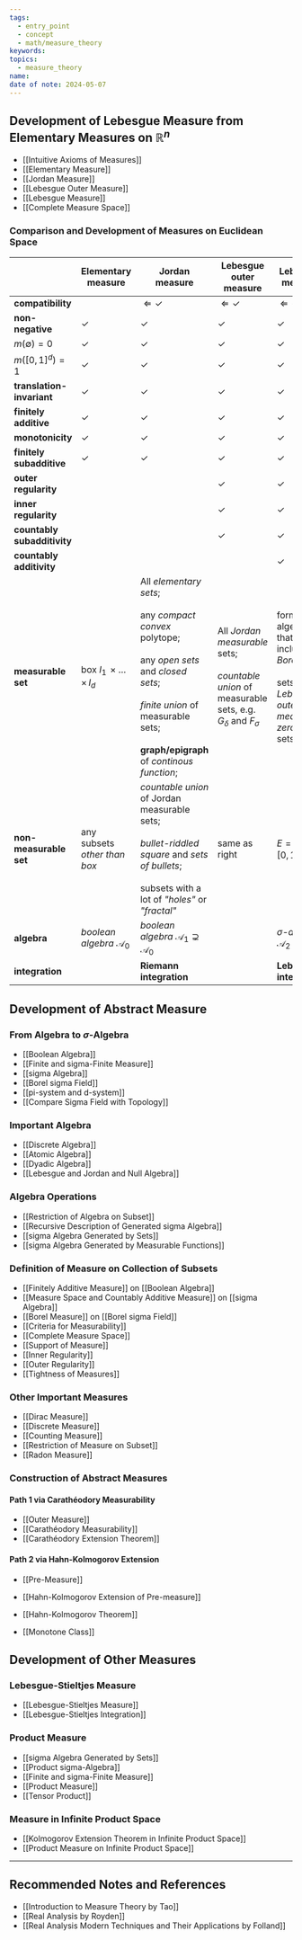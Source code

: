 ```yaml
---
tags:
  - entry_point
  - concept
  - math/measure_theory
keywords: 
topics:
  - measure_theory
name: 
date of note: 2024-05-07
---
```



## Development of Lebesgue Measure from Elementary Measures on $\mathbb{R}^n$

- [[Intuitive Axioms of Measures]]
- [[Elementary Measure]]
- [[Jordan Measure]]
- [[Lebesgue Outer Measure]]
- [[Lebesgue Measure]]
- [[Complete Measure Space]]


### Comparison and Development of Measures on Euclidean Space

|                             | **Elementary measure**                  | **Jordan measure**                                                                                                                                                                                    | **Lebesgue outer measure**                                                                                     | **Lebesgue measure**                                                                                                 |
| --------------------------- | --------------------------------------- | ----------------------------------------------------------------------------------------------------------------------------------------------------------------------------------------------------- | -------------------------------------------------------------------------------------------------------------- | -------------------------------------------------------------------------------------------------------------------- |
| **compatibility**           |                                         | $\Leftarrow \checkmark$                                                                                                                                                                               | $\Leftarrow \checkmark$                                                                                        | $\Leftarrow \checkmark$                                                                                              |
| **non-negative**            | $\checkmark$                            | $\checkmark$                                                                                                                                                                                          | $\checkmark$                                                                                                   | $\checkmark$                                                                                                         |
| $m(\emptyset) = 0$          | $\checkmark$                            | $\checkmark$                                                                                                                                                                                          | $\checkmark$                                                                                                   | $\checkmark$                                                                                                         |
| $m([0,1]^d) = 1$            | $\checkmark$                            | $\checkmark$                                                                                                                                                                                          | $\checkmark$                                                                                                   | $\checkmark$                                                                                                         |
| **translation-invariant**   | $\checkmark$                            | $\checkmark$                                                                                                                                                                                          | $\checkmark$                                                                                                   | $\checkmark$                                                                                                         |
| **finitely additive**       | $\checkmark$                            | $\checkmark$                                                                                                                                                                                          | $\checkmark$                                                                                                   | $\checkmark$                                                                                                         |
| **monotonicity**            | $\checkmark$                            | $\checkmark$                                                                                                                                                                                          | $\checkmark$                                                                                                   | $\checkmark$                                                                                                         |
| **finitely subadditive**    | $\checkmark$                            | $\checkmark$                                                                                                                                                                                          | $\checkmark$                                                                                                   | $\checkmark$                                                                                                         |
| **outer regularity**        |                                         |                                                                                                                                                                                                       | $\checkmark$                                                                                                   | $\checkmark$                                                                                                         |
| **inner regularity**        |                                         |                                                                                                                                                                                                       | $\checkmark$                                                                                                   | $\checkmark$                                                                                                         |
| **countably subadditivity** |                                         |                                                                                                                                                                                                       | $\checkmark$                                                                                                   | $\checkmark$                                                                                                         |
| **countably additivity**    |                                         |                                                                                                                                                                                                       |                                                                                                                | $\checkmark$                                                                                                         |
| **measurable set**          | box $I_1 \,{\times}\ldots{\times}\,I_d$ | All *elementary sets*;<br><br>any *compact convex* polytope; <br><br>any *open sets* and *closed sets*;<br><br>*finite union* of measurable sets; <br><br>**graph/epigraph** of *continous function*; | All *Jordan measurable* sets; <br><br>*countable union* of measurable sets, e.g. $G_{\delta}$ and $F_{\sigma}$ | forms a $\sigma$-algebra that includes all *Borel sets*;<br><br>sets with *Lebesgue outer measure zero* (null sets). |
| **non-measurable set**      | any subsets *other than box*            | *countable union* of Jordan measurable sets;<br><br>*bullet-riddled square* and *sets of bullets*;<br><br>subsets with a lot of *"holes"* or *"fractal"*                                              | same as right                                                                                                  | $E = \mathbb{R}/\mathbb{Q} \cap [0,1]$                                                                               |
| **algebra**                 | *boolean algebra* $\mathscr{A}_0$       | *boolean algebra* $\mathscr{A}_1 \supsetneq \mathscr{A}_0$                                                                                                                                            |                                                                                                                | *$\sigma$-algebra* $\mathscr{A}_{2} \supsetneq \mathscr{A}_1$                                                        |
| **integration**             |                                         | **Riemann integration**                                                                                                                                                                               |                                                                                                                | **Lebesgue integration**                                                                                             |


## Development of Abstract Measure

### From Algebra to $\sigma$-Algebra

- [[Boolean Algebra]]
- [[Finite and sigma-Finite Measure]]
- [[sigma Algebra]]
- [[Borel sigma Field]]
- [[pi-system and d-system]]
- [[Compare Sigma Field with Topology]]

### Important Algebra

- [[Discrete Algebra]]
- [[Atomic Algebra]]
- [[Dyadic Algebra]]
- [[Lebesgue and Jordan and Null Algebra]]

### Algebra Operations

- [[Restriction of Algebra on Subset]]
- [[Recursive Description of Generated sigma Algebra]]
- [[sigma Algebra Generated by Sets]]
- [[sigma Algebra Generated by Measurable Functions]]

### Definition of Measure on Collection of Subsets

- [[Finitely Additive Measure]] on [[Boolean Algebra]]
- [[Measure Space and Countably Additive Measure]] on [[sigma Algebra]]
- [[Borel Measure]] on [[Borel sigma Field]]
- [[Criteria for Measurability]]
- [[Complete Measure Space]]
- [[Support of Measure]]
- [[Inner Regularity]]
- [[Outer Regularity]]
- [[Tightness of Measures]]


### Other Important Measures

- [[Dirac Measure]]
- [[Discrete Measure]]
- [[Counting Measure]]
- [[Restriction of Measure on Subset]]
- [[Radon Measure]]

### Construction of Abstract Measures

#### Path 1 via Carathéodory Measurability

- [[Outer Measure]]
- [[Carathéodory Measurability]]
- [[Carathéodory Extension Theorem]]

#### Path 2 via Hahn-Kolmogorov Extension

- [[Pre-Measure]]
- [[Hahn-Kolmogorov Extension of Pre-measure]]
- [[Hahn-Kolmogorov Theorem]]

- [[Monotone Class]]


## Development of Other Measures

### Lebesgue-Stieltjes Measure

- [[Lebesgue-Stieltjes Measure]]
- [[Lebesgue-Stieltjes Integration]]

### Product Measure

- [[sigma Algebra Generated by Sets]]
- [[Product sigma-Algebra]]
- [[Finite and sigma-Finite Measure]]
- [[Product Measure]]
- [[Tensor Product]]

### Measure in Infinite Product Space

- [[Kolmogorov Extension Theorem in Infinite Product Space]]
- [[Product Measure on Infinite Product Space]]





-----------
##  Recommended Notes and References


- [[Introduction to Measure Theory by Tao]]
- [[Real Analysis by Royden]]
- [[Real Analysis Modern Techniques and Their Applications by Folland]]
